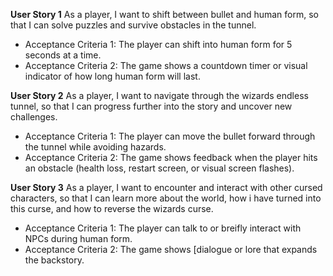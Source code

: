 **User Story 1**
As a player, I want to shift between bullet and human form, so that I can solve puzzles and survive obstacles in the tunnel.

 - Acceptance Criteria 1: The player can shift into human form for 5 seconds at a time.
 - Acceptance Criteria 2: The game shows a countdown timer or visual indicator of how long human form will last.

**User Story 2**
As a player, I want to navigate through the wizards endless tunnel, so that I can progress further into the story and uncover new challenges.

 - Acceptance Criteria 1: The player can move the bullet forward through the tunnel while avoiding hazards.
 - Acceptance Criteria 2: The game shows feedback when the player hits an obstacle (health loss, restart screen, or visual screen flashes).

**User Story 3**
As a player, I want to encounter and interact with other cursed characters, so that I can learn more about the world, how i have turned into this curse, and how to reverse the wizards curse.

 - Acceptance Criteria 1: The player can talk to or breifly interact with NPCs during human form.
 - Acceptance Criteria 2: The game shows [dialogue or lore that expands the backstory.
